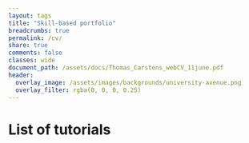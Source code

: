 ```yaml
---
layout: tags
title: "Skill-based portfolio"
breadcrumbs: true
permalink: /cv/
share: true
comments: false
classes: wide
document_path: /assets/docs/Thomas_Carstens_webCV_11june.pdf
header:
  overlay_image: /assets/images/backgrounds/university-avenue.png
  overlay_filter: rgba(0, 0, 0, 0.25)
---
```

# List of tutorials
